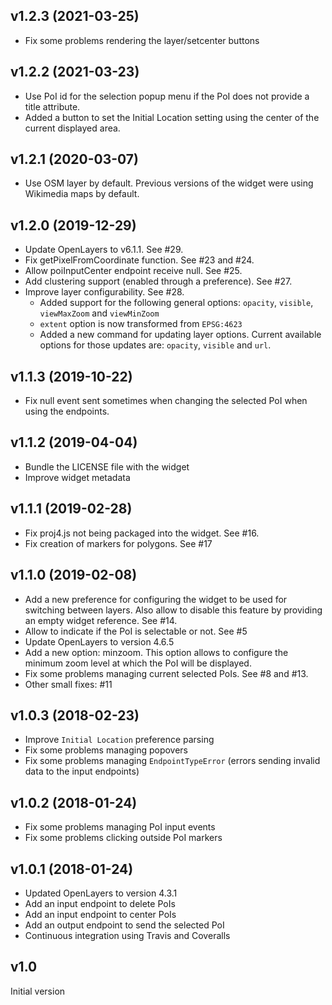 ## v1.2.3 (2021-03-25)

- Fix some problems rendering the layer/setcenter buttons


## v1.2.2 (2021-03-23)

- Use PoI id for the selection popup menu if the PoI does not provide a title
    attribute.
- Added a button to set the Initial Location setting using the center of the
    current displayed area.


## v1.2.1 (2020-03-07)

- Use OSM layer by default. Previous versions of the widget were using Wikimedia
    maps by default.


## v1.2.0 (2019-12-29)

- Update OpenLayers to v6.1.1. See #29.
- Fix getPixelFromCoordinate function. See #23 and #24.
- Allow poiInputCenter endpoint receive null. See #25.
- Add clustering support (enabled through a preference). See #27.
- Improve layer configurability. See #28.
    - Added support for the following general options: `opacity`, `visible`,
      `viewMaxZoom` and `viewMinZoom`
    - `extent` option is now transformed from `EPSG:4623`
    - Added a new command for updating layer options. Current available options
      for those updates are: `opacity`, `visible` and `url`.


## v1.1.3 (2019-10-22)

- Fix null event sent sometimes when changing the selected PoI when using the
    endpoints.


## v1.1.2 (2019-04-04)

- Bundle the LICENSE file with the widget
- Improve widget metadata


## v1.1.1 (2019-02-28)

- Fix proj4.js not being packaged into the widget. See #16.
- Fix creation of markers for polygons. See #17


## v1.1.0 (2019-02-08)

- Add a new preference for configuring the widget to be used for switching
    between layers. Also allow to disable this feature by providing an empty
    widget reference. See #14.
- Allow to indicate if the PoI is selectable or not. See #5
- Update OpenLayers to version 4.6.5
- Add a new option: minzoom. This option allows to configure the minimum zoom
    level at which the PoI will be displayed.
- Fix some problems managing current selected PoIs. See #8 and #13.
- Other small fixes: #11


## v1.0.3 (2018-02-23)

- Improve `Initial Location` preference parsing
- Fix some problems managing popovers
- Fix some problems managing `EndpointTypeError` (errors sending invalid data to
    the input endpoints)


## v1.0.2 (2018-01-24)

- Fix some problems managing PoI input events
- Fix some problems clicking outside PoI markers


## v1.0.1 (2018-01-24)

- Updated OpenLayers to version 4.3.1
- Add an input endpoint to delete PoIs
- Add an input endpoint to center PoIs
- Add an output endpoint to send the selected PoI
- Continuous integration using Travis and Coveralls


## v1.0

Initial version
